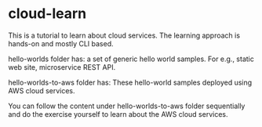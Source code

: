 ﻿# cloud-learn

This is a tutorial to learn about cloud services.  The learning approach is hands-on and mostly CLI based.  

hello-worlds folder has: a set of generic hello world samples. For e.g., static web site,  microservice REST API. 

hello-worlds-to-aws folder has: These hello-world samples deployed using AWS cloud services. 

You can follow the content under hello-worlds-to-aws folder sequentially and do the exercise yourself to learn about the AWS cloud services.